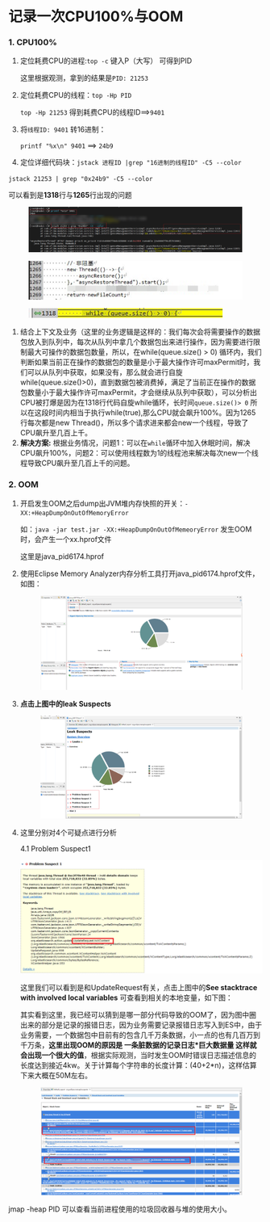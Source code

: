 # 记录一次CPU100%与OOM

### 1. CPU100%

1.  定位耗费CPU的进程:`top -c` 键入P（大写） 可得到PID

    这里根据观测，拿到的结果是`PID: 21253`
2.  定位耗费CPU的线程：`top -Hp PID`

    `top -Hp 21253` 得到耗费CPU的线程ID==>`9401`
3.  将`线程ID: 9401` 转16进制：

    `printf "%x\n" 9401` ==> `24b9`
4. 定位详细代码块：`jstack 进程ID |grep "16进制的线程ID" -C5 --color`

`jstack 21253 | grep "0x24b9" -C5 --color`

可以看到是**1318**行与**1265**行出现的问题

<figure><img src="../../.gitbook/assets/cpu100%.png" alt=""><figcaption></figcaption></figure>

<figure><img src="../../.gitbook/assets/problem_code1.png" alt=""><figcaption></figcaption></figure>

<figure><img src="../../.gitbook/assets/problem_code2.jpg" alt=""><figcaption></figcaption></figure>

1. 结合上下文及业务（这里的业务逻辑是这样的：我们每次会将需要操作的数据包放入到队列中，每次从队列中拿几个数据包出来进行操作，因为需要进行限制最大可操作的数据包数量，所以，在while(queue.size() > 0) 循环内，我们判断如果当前正在操作的数据包的数量是小于最大操作许可maxPermit时，我们可以从队列中获取，如果没有，那么就会进行自旋while(queue.size()>0)，直到数据包被消费掉，满足了当前正在操作的数据包数量小于最大操作许可maxPermit，才会继续从队列中获取），可以分析出CPU被打爆是因为在1318行代码自旋while循环，长时间`queue.size()> 0` 所以在这段时间内相当于执行while(true),那么CPU就会飙升100%。因为1265行每次都是new Thread()，所以多个请求进来都会new一个线程，导致了CPU飙升至几百上千。
2. **解决方案:** 根据业务情况，问题1：可以在`while`循环中加入休眠时间，解决CPU飙升100%，问题2：可以使用线程数为1的线程池来解决每次new一个线程导致CPU飙升至几百上千的问题。

### 2. OOM

1.  开启发生OOM之后dump出JVM堆内存快照的开关：`-XX:+HeapDumpOnOutOfMemoryError`

    如：`java -jar test.jar -XX:+HeapDumpOnOutOfMemeoryError` 发生OOM时，会产生一个xx.hprof文件

    这里是java\_pid6174.hprof
2.  使用Eclipse Memory Analyzer内存分析工具打开java\_pid6174.hprof文件，如图：



    <figure><img src="../../.gitbook/assets/leak_summary.png" alt=""><figcaption></figcaption></figure>
3.  **点击上图中的leak Suspects**



    <figure><img src="../../.gitbook/assets/leak_suspect.png" alt=""><figcaption></figcaption></figure>
4.  这里分别对4个可疑点进行分析

    4.1 Problem Suspect1

    ![](../../.gitbook/assets/suspects1.png)

    这里我们可以看到是和UpdateRequest有关，点击上图中的**See stacktrace with involved local variables** 可查看到相关的本地变量，如下图：



    其实看到这里，我已经可以猜到是哪一部分代码导致的OOM了，因为图中圈出来的部分是记录的报错日志，因为业务需要记录报错日志写入到ES中，由于业务需要，一个数据包中目前有的包含几千万条数据，小一点的也有几百万到千万条，**这里出现OOM的原因是 一条脏数据的记录日志\*巨大数据量 这样就会出现一个很大的值**，根据实际观测，当时发生OOM时错误日志描述信息的长度达到接近4kw。关于计算每个字符串的长度计算：(40+2\*n)，这样估算下来大概在50M左右。

    <figure><img src="../../.gitbook/assets/problem_local_variables.png" alt=""><figcaption></figcaption></figure>

jmap -heap PID 可以查看当前进程使用的垃圾回收器与堆的使用大小。
